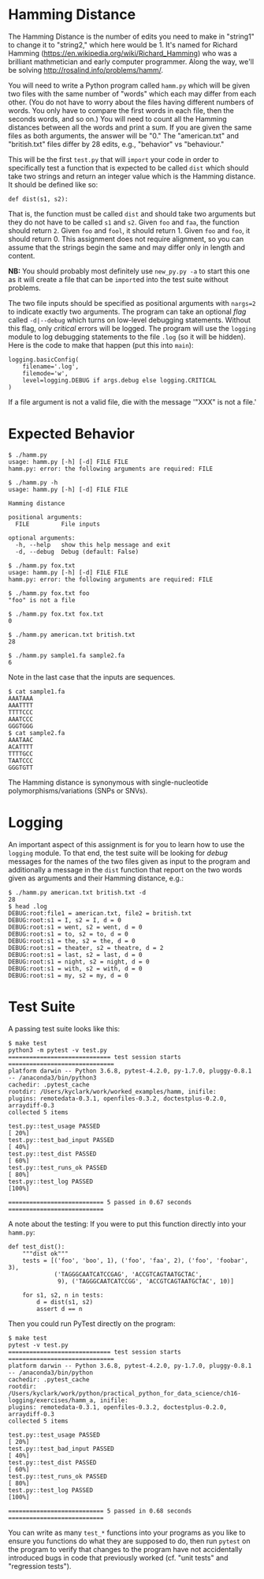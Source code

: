 # Hamming Distance

The Hamming Distance is the number of edits you need to make in "string1" to change it to "string2," which here would be 1. It's named for Richard Hamming (https://en.wikipedia.org/wiki/Richard_Hamming) who was a brilliant mathmetician and early computer programmer. Along the way, we'll be solving http://rosalind.info/problems/hamm/.

You will need to write a Python program called `hamm.py` which will be given two files with the same number of "words" which each may differ from each other. (You do not have to worry about the files having different numbers of words. You only have to compare the first words in each file, then the seconds words, and so on.) You will need to count all the Hamming distances between all the words and print a sum. If you are given the same files as both arguments, the answer will be "0." The "american.txt" and "british.txt" files differ by 28 edits, e.g., "behavior" vs "behaviour."

This will be the first `test.py` that will `import` your code in order to specifically test a function that is expected to be called `dist` which should take two strings and return an integer value which is the Hamming distance. It should be defined like so:

````
def dist(s1, s2):
````

That is, the function must be called `dist` and should take two arguments but they do not have to be called `s1` and `s2`. Given `foo` and `faa`, the function should return `2`. Given `foo` and `fool`, it should return 1. Given `foo` and `foo`, it should return 0. This assignment does not require alignment, so you can assume that the strings begin the same and may differ only in length and content.

**NB:** You should probably most definitely use `new_py.py -a` to start this one as it will create a file that can be `import`ed into the test suite without problems.

The two file inputs should be specified as positional arguments with `nargs=2` to indicate exactly two arguments. The program can take an optional *flag* called `-d|--debug` which turns on low-level debugging statements. Without this flag, only *critical* errors will be logged. The program will use the `logging` module to log debugging statements to the file `.log` (so it will be hidden). Here is the code to make that happen (put this into `main`):

````
logging.basicConfig(
    filename='.log',
    filemode='w',
    level=logging.DEBUG if args.debug else logging.CRITICAL
)
````

If a file argument is not a valid file, die with the message '"XXX" is not a file.'

# Expected Behavior

````
$ ./hamm.py
usage: hamm.py [-h] [-d] FILE FILE
hamm.py: error: the following arguments are required: FILE

$ ./hamm.py -h
usage: hamm.py [-h] [-d] FILE FILE

Hamming distance

positional arguments:
  FILE         File inputs

optional arguments:
  -h, --help   show this help message and exit
  -d, --debug  Debug (default: False)

$ ./hamm.py fox.txt
usage: hamm.py [-h] [-d] FILE FILE
hamm.py: error: the following arguments are required: FILE

$ ./hamm.py fox.txt foo
"foo" is not a file

$ ./hamm.py fox.txt fox.txt
0

$ ./hamm.py american.txt british.txt
28

$ ./hamm.py sample1.fa sample2.fa
6
````

Note in the last case that the inputs are sequences. 

````
$ cat sample1.fa
AAATAAA
AAATTTT
TTTTCCC
AAATCCC
GGGTGGG
$ cat sample2.fa
AAATAAC
ACATTTT
TTTTGCC
TAATCCC
GGGTGTT
````

The Hamming distance is synonymous with single-nucleotide polymorphisms/variations (SNPs or SNVs).

# Logging

An important aspect of this assignment is for you to learn how to use the `logging` module. To that end, the test suite will be looking for *debug* messages for the names of the two files given as input to the program and additionally a message in the `dist` function that report on the two words given as arguments and their Hamming distance, e.g.:

````
$ ./hamm.py american.txt british.txt -d
28
$ head .log
DEBUG:root:file1 = american.txt, file2 = british.txt
DEBUG:root:s1 = I, s2 = I, d = 0
DEBUG:root:s1 = went, s2 = went, d = 0
DEBUG:root:s1 = to, s2 = to, d = 0
DEBUG:root:s1 = the, s2 = the, d = 0
DEBUG:root:s1 = theater, s2 = theatre, d = 2
DEBUG:root:s1 = last, s2 = last, d = 0
DEBUG:root:s1 = night, s2 = night, d = 0
DEBUG:root:s1 = with, s2 = with, d = 0
DEBUG:root:s1 = my, s2 = my, d = 0
````

# Test Suite

A passing test suite looks like this:

````
$ make test
python3 -m pytest -v test.py
============================= test session starts ==============================
platform darwin -- Python 3.6.8, pytest-4.2.0, py-1.7.0, pluggy-0.8.1 -- /anaconda3/bin/python3
cachedir: .pytest_cache
rootdir: /Users/kyclark/work/worked_examples/hamm, inifile:
plugins: remotedata-0.3.1, openfiles-0.3.2, doctestplus-0.2.0, arraydiff-0.3
collected 5 items

test.py::test_usage PASSED                                               [ 20%]
test.py::test_bad_input PASSED                                           [ 40%]
test.py::test_dist PASSED                                                [ 60%]
test.py::test_runs_ok PASSED                                             [ 80%]
test.py::test_log PASSED                                                 [100%]

=========================== 5 passed in 0.67 seconds ===========================
````

A note about the testing: If you were to put this function directly into your `hamm.py`:

````
def test_dist():
    """dist ok"""
    tests = [('foo', 'boo', 1), ('foo', 'faa', 2), ('foo', 'foobar', 3),
             ('TAGGGCAATCATCCGAG', 'ACCGTCAGTAATGCTAC',
              9), ('TAGGGCAATCATCCGG', 'ACCGTCAGTAATGCTAC', 10)]

    for s1, s2, n in tests:
        d = dist(s1, s2)
        assert d == n
````

Then you could run PyTest directly on the program:

````
$ make test
pytest -v test.py
============================= test session starts ==============================
platform darwin -- Python 3.6.8, pytest-4.2.0, py-1.7.0, pluggy-0.8.1 -- /anaconda3/bin/python
cachedir: .pytest_cache
rootdir: /Users/kyclark/work/python/practical_python_for_data_science/ch16-logging/exercises/hamm_a, inifile:
plugins: remotedata-0.3.1, openfiles-0.3.2, doctestplus-0.2.0, arraydiff-0.3
collected 5 items

test.py::test_usage PASSED                                               [ 20%]
test.py::test_bad_input PASSED                                           [ 40%]
test.py::test_dist PASSED                                                [ 60%]
test.py::test_runs_ok PASSED                                             [ 80%]
test.py::test_log PASSED                                                 [100%]

=========================== 5 passed in 0.68 seconds ===========================
````

You can write as many `test_*` functions into your programs as you like to ensure you functions do what they are supposed to do, then run `pytest` on the program to verify that changes to the program have not accidentally introduced bugs in code that previously worked (cf. "unit tests" and "regression tests").
